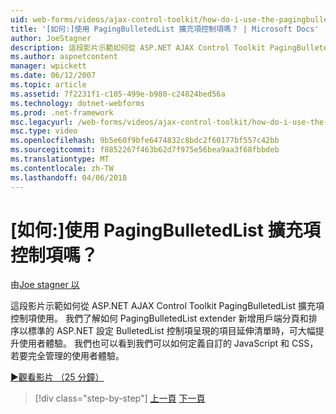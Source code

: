 ```yaml
---
uid: web-forms/videos/ajax-control-toolkit/how-do-i-use-the-pagingbulletedlist-extender-control
title: '[如何:]使用 PagingBulletedList 擴充項控制項嗎？ | Microsoft Docs'
author: JoeStagner
description: 這段影片示範如何從 ASP.NET AJAX Control Toolkit PagingBulletedList 擴充項控制項使用。 我們了解如何 PagingBulletedList extende...
ms.author: aspnetcontent
manager: wpickett
ms.date: 06/12/2007
ms.topic: article
ms.assetid: 7f2231f1-c105-499e-b980-c24824bed56a
ms.technology: dotnet-webforms
ms.prod: .net-framework
msc.legacyurl: /web-forms/videos/ajax-control-toolkit/how-do-i-use-the-pagingbulletedlist-extender-control
msc.type: video
ms.openlocfilehash: 9b5e60f9bfe6474832c8bdc2f60177bf557c42bb
ms.sourcegitcommit: f8852267f463b62d7f975e56bea9aa3f68fbbdeb
ms.translationtype: MT
ms.contentlocale: zh-TW
ms.lasthandoff: 04/06/2018
---
```

<a name="how-do-i-use-the-pagingbulletedlist-extender-control"></a>[如何:]使用 PagingBulletedList 擴充項控制項嗎？
====================
由[Joe stagner 以](https://github.com/JoeStagner)

這段影片示範如何從 ASP.NET AJAX Control Toolkit PagingBulletedList 擴充項控制項使用。 我們了解如何 PagingBulletedList extender 新增用戶端分頁和排序以標準的 ASP.NET 設定 BulletedList 控制項呈現的項目延伸清單時，可大幅提升使用者體驗。 我們也可以看到我們可以如何定義自訂的 JavaScript 和 CSS，若要完全管理的使用者體驗。

[&#9654;觀看影片 （25 分鐘）](https://channel9.msdn.com/Blogs/ASP-NET-Site-Videos/how-do-i-use-the-pagingbulletedlist-extender-control)

> [!div class="step-by-step"]
> [上一頁](how-do-i-use-the-aspnet-ajax-listsearch-extender.md)
> [下一頁](how-do-i-use-the-numericupdown-extender-control.md)
